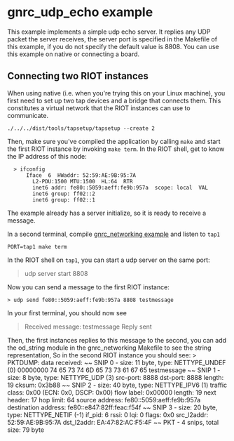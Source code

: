 # gnrc_udp_echo example
This example implements a simple udp echo server. It replies any UDP packet the server receives, the server port is specified in the Makefile of this example, if you do not specify the default value is 8808. You can use this example on native or connecting a board.

## Connecting two RIOT instances

When using native (i.e. when you're trying this on your Linux machine),
you first need to set up two tap devices and a bridge that connects
them. This constitutes a virtual network that the RIOT instances can
use to communicate.

    ./../../dist/tools/tapsetup/tapsetup --create 2

Then, make sure you've compiled the application by calling `make` and
start the first RIOT instance by invoking `make term`. In the RIOT
shell, get to know the IP address of this node:

      > ifconfig
          Iface  6  HWaddr: 52:59:AE:9B:95:7A
            L2-PDU:1500 MTU:1500  HL:64  RTR  
            inet6 addr: fe80::5059:aeff:fe9b:957a  scope: local  VAL
            inet6 group: ff02::2
            inet6 group: ff02::1

The example already has a server initialize, so it is ready to receive a message.


In a second terminal, compile [gnrc_networking example](https://github.com/RIOT-OS/RIOT/tree/master/examples/gnrc_networking) and listen to `tap1`

    PORT=tap1 make term

In the RIOT shell on `tap1`, you can start a udp server on the same port:

> udp server start 8808

Now you can send a message to the first RIOT instance:

    > udp send fe80::5059:aeff:fe9b:957a 8808 testmessage

In your first terminal, you should now see

   > Received message: testmessage
      Reply sent

Then, the first instances replies to this message to the second, you can add the od_string module in the gnrc_networking Makefile to see the string representation, So in the second RIOT instance you should see:
    > PKTDUMP: data received:
    ~~ SNIP  0 - size:  11 byte, type: NETTYPE_UNDEF (0)
    00000000  74  65  73  74  6D  65  73  73  61  67  65                      testmessage
    ~~ SNIP  1 - size:   8 byte, type: NETTYPE_UDP (3)
       src-port:  8888  dst-port:  8888
       length: 19  cksum: 0x3b88
    ~~ SNIP  2 - size:  40 byte, type: NETTYPE_IPV6 (1)
    traffic class: 0x00 (ECN: 0x0, DSCP: 0x00)
    flow label: 0x00000
    length: 19  next header: 17  hop limit: 64
    source address: fe80::5059:aeff:fe9b:957a
    destination address: fe80::e847:82ff:feac:f54f
    ~~ SNIP  3 - size:  20 byte, type: NETTYPE_NETIF (-1)
    if_pid: 6  rssi: 0  lqi: 0
    flags: 0x0
    src_l2addr: 52:59:AE:9B:95:7A
    dst_l2addr: EA:47:82:AC:F5:4F
    ~~ PKT    -  4 snips, total size:  79 byte
